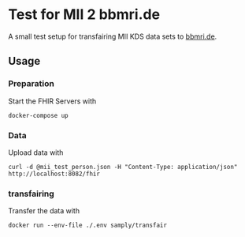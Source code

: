 # Test for MII 2 bbmri.de

A small test setup for transfairing MII KDS data sets to [bbmri.de](https://simplifier.net/bbmri.de).

## Usage

### Preparation

Start the FHIR Servers with

```
docker-compose up
```

### Data

Upload data with 

```
curl -d @mii_test_person.json -H "Content-Type: application/json" http://localhost:8082/fhir 
```

### transfairing

Transfer the data with

```
docker run --env-file ./.env samply/transfair
```